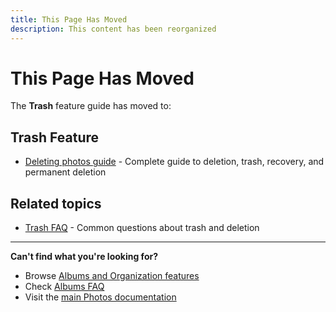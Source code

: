 ```yaml
---
title: This Page Has Moved
description: This content has been reorganized
---
```


# This Page Has Moved

The **Trash** feature guide has moved to:

## Trash Feature
- [Deleting photos guide](/photos/features/albums-and-organization/deleting) - Complete guide to deletion, trash, recovery, and permanent deletion

## Related topics
- [Trash FAQ](/photos/faq/albums-and-organization#trash) - Common questions about trash and deletion

---

**Can't find what you're looking for?**
- Browse [Albums and Organization features](/photos/features/albums-and-organization/albums)
- Check [Albums FAQ](/photos/faq/albums-and-organization)
- Visit the [main Photos documentation](/photos/)
